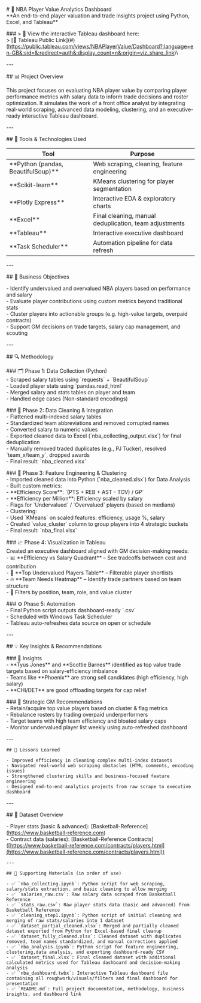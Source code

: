 \# 🏀 NBA Player Value Analytics Dashboard    
\*\*An end-to-end player valuation and trade insights project using Python, Excel, and Tableau\*\*

\#\#\# \> 🎯 View the interactive Tableau dashboard here:    
\> \[🔗 Tableau Public Link\](\#) \(https://public.tableau.com/views/NBAPlayerValue/Dashboard?:language=en-GB&:sid=&:redirect=auth&:display_count=n&:origin=viz_share_link)\

\---

\#\# 📊 Project Overview

This project focuses on evaluating NBA player value by comparing player performance metrics with salary data to inform trade decisions and roster optimization. It simulates the work of a front office analyst by integrating real-world scraping, advanced data modeling, clustering, and an executive-ready interactive Tableau dashboard.

\---

\#\# 🧰 Tools & Technologies Used

| Tool           | Purpose                                      |  
|----------------|----------------------------------------------|  
| \*\*Python (pandas, BeautifulSoup)\*\* | Web scraping, cleaning, feature engineering |  
| \*\*Scikit-learn\*\* | KMeans clustering for player segmentation  |  
| \*\*Plotly Express\*\* | Interactive EDA & exploratory charts     |  
| \*\*Excel\*\*      | Final cleaning, manual deduplication, team adjustments |  
| \*\*Tableau\*\*    | Interactive executive dashboard              |  
| \*\*Task Scheduler\*\* | Automation pipeline for data refresh     |

\---

\#\# 🎯 Business Objectives

\- Identify undervalued and overvalued NBA players based on performance and salary  
\- Evaluate player contributions using custom metrics beyond traditional stats  
\- Cluster players into actionable groups (e.g. high-value targets, overpaid contracts)  
\- Support GM decisions on trade targets, salary cap management, and scouting

\---

\#\# 🔍 Methodology

\#\#\# 🗂 Phase 1: Data Collection (Python)  
\- Scraped salary tables using \`requests\` \+ \`BeautifulSoup\`  
\- Loaded player stats using \`pandas.read\_html\`  
\- Merged salary and stats tables on player and team  
\- Handled edge cases (Non-standard encodings)

\#\#\# 🧼 Phase 2: Data Cleaning & Integration  
\- Flattened multi-indexed salary tables  
\- Standardized team abbreviations and removed corrupted names  
\- Converted salary to numeric values  
\- Exported cleaned data to Excel (\`nba\_collecting\_output.xlsx\`) for final deduplication  
\- Manually removed traded duplicates (e.g., PJ Tucker), resolved \`team\_x/team\_y\`, dropped awards  
\- Final result: \`nba\_cleaned.xlsx\`

\#\#\# 🧪 Phase 3: Feature Engineering & Clustering  
\- Imported cleaned data into Python (\`nba\_cleaned.xlsx\`) for Data Analysis  
\- Built custom metrics:  
  \- \*\*Efficiency Score\*\*: \`(PTS \+ REB \+ AST \- TOV) / GP\`  
  \- \*\*Efficiency per Million\*\*: Efficiency scaled by salary  
  \- Flags for \`Undervalued\` / \`Overvalued\` players (based on medians)  
\- Clustering:  
  \- Used \`KMeans\` on scaled features: efficiency, usage %, salary  
  \- Created \`value\_cluster\` column to group players into 4 strategic buckets  
\- Final result: \`nba\_final.xlsx\`

\#\#\# 📈 Phase 4: Visualization in Tableau  
Created an executive dashboard aligned with GM decision-making needs:  
\- 📊 \*\*Efficiency vs Salary Quadrant\*\* – See tradeoffs between cost and contribution  
\- 🎯 \*\*Top Undervalued Players Table\*\* – Filterable player shortlists  
\- 🔥 \*\*Team Needs Heatmap\*\* – Identify trade partners based on team structure  
\- 📍 Filters by position, team, role, and value cluster

\#\#\# ⚙️ Phase 5: Automation  
\- Final Python script outputs dashboard-ready \`.csv\`  
\- Scheduled with Windows Task Scheduler  
\- Tableau auto-refreshes data source on open or schedule

\---

\#\# 💡 Key Insights & Recommendations

\#\#\# 🔎 Insights  
\- \*\*Tyus Jones\*\* and \*\*Scottie Barnes\*\* identified as top value trade targets based on salary-efficiency imbalance  
\- Teams like \*\*Phoenix\*\* are strong sell candidates (high efficiency, high salary)  
\- \*\*CHI/DET\*\* are good offloading targets for cap relief

\#\#\# 🧠 Strategic GM Recommendations  
\- Retain/acquire top value players based on cluster & flag metrics  
\- Rebalance rosters by trading overpaid underperformers  
\- Target teams with high team efficiency and bloated salary caps  
\- Monitor undervalued player list weekly using auto-refreshed dashboard

\---

`## 📘 Lessons Learned`

`- Improved efficiency in cleaning complex multi-index datasets`  
`- Navigated real-world web scraping obstacles (HTML comments, encoding issues)`  
`- Strengthened clustering skills and business-focused feature engineering`  
`- Designed end-to-end analytics projects from raw scrape to executive dashboard`

\---

\#\# 📂 Dataset Overview

\- Player stats (basic & advanced): \[Basketball-Reference\](https://www.basketball-reference.com)  
\- Contract data (salaries): \[Basketball-Reference Contracts\]([https://www.basketball-reference.com/contracts/players.html](https://www.basketball-reference.com/contracts/players.html))

`---`

`## 📄 Supporting Materials (in order of use)`

``- ✅ `nba_collecting.ipynb`: Python script for web scraping, salary/stats extraction, and basic cleaning to allow merging``  
``- ✅ `salaries_raw.csv`: Raw salary data scraped from Basketball Reference``  
``- ✅ `stats_raw.csv`: Raw player stats data (basic and advanced) from Basketball Reference``  
``- ✅ `cleaning_step1.ipynb`: Python script of initial cleaning and merging of raw stats/salaries into 1 dataset``  
``- ✅ `dataset_partial_cleaned.xlsx`: Merged and partially cleaned dataset exported from Python for Excel-based final cleanup``  
``- ✅ `dataset_fully_cleaned.xlsx`: Cleaned dataset with duplicates removed, team names standardized, and manual corrections applied``  
``- ✅ `nba_analysis.ipynb`: Python script for feature engineering, clustering,data analysis, and exporting dashboard-ready CSV``  
``- ✅ `dataset_final.xlsx`: Final cleaned dataset with additional calculated metrics used for Tableau dashboard and decision-making analysis``  
``- ✅ `nba_dashboard.twbx`: Interactive Tableau dashboard file containing all roughwork/visuals/filters and final dashboard for presentation``  
``- ✅ `README.md`: Full project documentation, methodology, business insights, and dashboard link``

